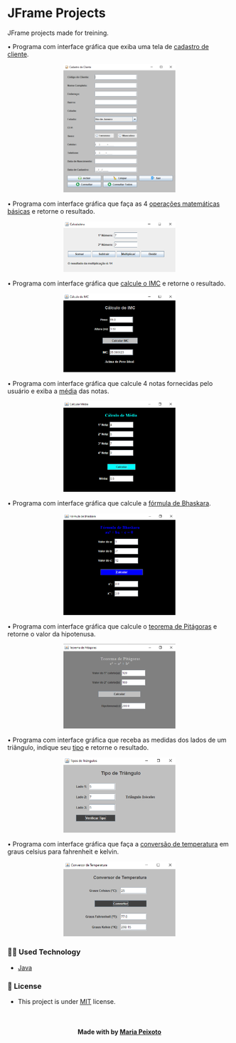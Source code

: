 # JFrame Projects
JFrame projects made for treining. 

• Programa com interface gráfica que exiba uma tela de [cadastro de cliente](https://github.com/mariacpeixoto/JFrame-projects/blob/master/src/Projects/CadastroDeCliente.java).

<p align="center"><img src="./src/assets/img/cadastrodecliente.png" height="50%" width="50%" title="Cadastro de cliente"></p>


• Programa com interface gráfica que faça as 4 [operações matemáticas básicas](https://github.com/mariacpeixoto/JFrame-projects/blob/master/src/Projects/CalculadoraJ.java) e retorne o resultado.

<p align="center"><img src="./src/assets/img/calculadora.png" height="50%" width="50%" title="Calculadora"></p>


• Programa com interface gráfica que [calcule o IMC](https://github.com/mariacpeixoto/JFrame-projects/blob/master/src/Projects/CalcularIMC.java) e retorne o resultado.

<p align="center"><img src="./src/assets/img/calcularIMC.png" height="50%" width="50%" title="Calculo de IMC"></p>


• Programa com interface gráfica que calcule 4 notas fornecidas pelo usuário e exiba a [média](https://github.com/mariacpeixoto/JFrame-projects/blob/master/src/Projects/CalcularMediaJ.java) das notas.

<p align="center"><img src="./src/assets/img/calcularMedia.png" height="50%" width="50%"></p>

• Programa com interface gráfica que calcule a [fórmula de Bhaskara](https://github.com/mariacpeixoto/JFrame-projects/blob/master/src/Projects/Bhaskara.java).

<p align="center"><img src="./src/assets/img/bhaskara.png" height="50%" width="50%"></p>

• Programa com interface gráfica que calcule o [teorema de Pitágoras](https://github.com/mariacpeixoto/JFrame-projects/blob/master/src/Projects/TeoremaPitagoras.java) e retorne o valor da hipotenusa.

<p align="center"><img src="./src/assets/img/TeoremaPitagoras.png" height="50%" width="50%"></p>

• Programa com interface gráfica que receba as medidas dos lados de um triângulo, indique seu [tipo](https://github.com/mariacpeixoto/JFrame-projects/blob/master/src/Projects/TipoTriangulo.java) e retorne o resultado.

<p align="center"><img src="./src/assets/img/tipoTriangulo.png" height="50%" width="50%"></p>

• Programa com interface gráfica que faça a [conversão de temperatura](https://github.com/mariacpeixoto/JFrame-projects/blob/master/src/Projects/ConversorTemp.java) em graus celsius para fahrenheit e kelvin.

<p align="center"><img src="./src/assets/img/conversorTemp.png" height="50%" width="50%"></p>


<h3>👨‍💻 Used Technology</h3>

- [Java](https://www.zup.com.br/blog/java#:~:text=O%20Java%20%C3%A9%20uma%20linguagem,como%20o%20pai%20do%20Java.)

<!--License session-->
<h3>📝 License</h3>

- This project is under [MIT](./LICENSE.txt) license.


<!--Bottom session-->
<br><h4 align=center>Made with by <a target="_blank" href="https://github.com/mariacpeixoto" >Maria Peixoto</a></h4>
